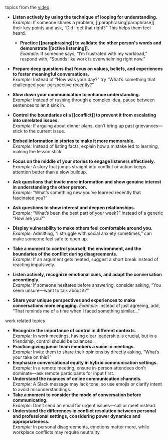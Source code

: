 topics from the [video](https://www.youtube.com/watch?v=v_lpMg-U1Dk)
- **Listen actively by using the technique of looping for understanding.**  
    _Example:_ If someone shares a problem, [[paraphrasing|paraphrase]] their key points and ask, “Did I get that right?” This helps them feel heard.
	- **Practice [[paraphrasing]] to validate the other person's words and demonstrate [[active listening]].**  
	    _Example:_ If someone says, “I’m frustrated with my workload,” respond with, “Sounds like work is overwhelming right now.”
- **Prepare deep questions that focus on values, beliefs, and experiences to foster meaningful conversations.**  
    _Example:_ Instead of “How was your day?” try “What’s something that challenged your perspective recently?”
- **Slow down your communication to enhance understanding.**  
    _Example:_ Instead of rushing through a complex idea, pause between sentences to let it sink in.
- **Control the boundaries of a [[conflict]] to prevent it from escalating into unrelated issues.**  
    _Example:_ If arguing about dinner plans, don’t bring up past grievances—stick to the current issue.

- **Embed information in stories to make it more memorable.**  
    _Example:_ Instead of listing facts, explain how a mistake led to learning, making the lesson stick.
- **Focus on the middle of your stories to engage listeners effectively.**  
    _Example:_ A story that jumps straight into conflict or action keeps attention better than a slow buildup.
- **Ask questions that invite more information and show genuine interest in understanding the other person.**  
    _Example:_ “What’s something new you’ve learned recently that fascinated you?”
- **Ask questions to show interest and deepen relationships.**  
    _Example:_ “What’s been the best part of your week?” instead of a generic “How are you?”
- **Display vulnerability to make others feel comfortable around you.**  
    _Example:_ Admitting, “I struggle with social anxiety sometimes,” can make someone feel safe to open up.
- **Take a moment to control yourself, the environment, and the boundaries of the conflict during disagreements.**  
    _Example:_ If an argument gets heated, suggest a short break instead of reacting impulsively.
- **Listen actively, recognize emotional cues, and adapt the conversation accordingly.**  
    _Example:_ If someone hesitates before answering, consider asking, “You seem unsure—want to talk about it?”
- **Share your unique perspectives and experiences to make conversations more engaging.**
    _Example:_ Instead of just agreeing, add, “That reminds me of a time when I faced something similar…”

work related topics
- **Recognize the importance of control in different contexts.**  
    _Example:_ In work meetings, having clear leadership is crucial, but in a friendship, control should be balanced.
- **Practice giving junior team members a voice in meetings.**  
    _Example:_ Invite them to share their opinions by directly asking, “What’s your take on this?”
- **Emphasize conversational equity in hybrid communication settings.**  
    _Example:_ In a remote meeting, ensure in-person attendees don’t dominate—ask remote participants for input first.
- **Understand the nuances of online communication channels.**  
    _Example:_ A Slack message may lack tone, so use emojis or clarify intent to avoid misunderstandings.
- **Take a moment to consider the mode of conversation before communicating.**  
    _Example:_ Don’t send an email for urgent issues—call or meet instead.
- **Understand the differences in conflict resolution between personal and professional settings, considering power dynamics and appropriateness.**  
    _Example:_ In personal disagreements, emotions matter more, while workplace conflicts may require neutrality.
